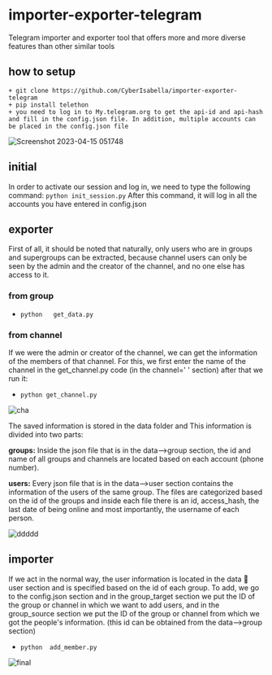# importer-exporter-telegram
Telegram importer and exporter tool that offers more and more diverse features than other similar tools

## how to setup
```
+ git clone https://github.com/CyberIsabella/importer-exporter-telegram
+ pip install telethon
+ you need to log in to My.telegram.org to get the api-id and api-hash and fill in the config.json file. In addition, multiple accounts can be placed in the config.json file   

```
![Screenshot 2023-04-15 051748](https://user-images.githubusercontent.com/122454821/232222941-9e5f566e-01b5-4ec3-865e-428cfa4f90a8.png)

## initial
In order to activate our session and log in, we need to type the following command:
`python init_session.py`
After this command, it will log in all the accounts you have entered in config.json

## exporter
First of all, it should be noted that naturally, only users who are in groups and supergroups can be extracted, because channel users can only be seen by the admin and the creator of the channel, and no one else has access to it.

### from group
+ `python   get_data.py`

### from channel
If we were the admin or creator of the channel, we can get the information of the members of that channel. For this, we first enter the name of the channel in the get_channel.py code (in the channel=' ' section)
after that we run it:
+ `python get_channel.py`


![cha](https://user-images.githubusercontent.com/122454821/232223546-fa7d4104-b4f0-4364-a6cd-00d706ca0641.png)


The saved information is stored in the data folder and This information is divided into two parts:

**groups:** Inside the json file that is in the data-->group section, the id and name of all groups and channels are located based on each account (phone number).

**users:** Every json file that is in the data-->user section contains the information of the users of the same group. The files are categorized based on the id of the groups and inside each file there is an id, access_hash, the last date of being online and most importantly, the username of each person.

![ddddd](https://user-images.githubusercontent.com/122454821/232223345-8d63d622-0f25-4147-af41-7892108a4e28.png)

## importer

If we act in the normal way, the user information is located in the data  user section and is specified based on the id of each group. To add, we go to the config.json section and in the group_target section we put the ID of the group or channel in which we want to add users, and in the group_source section we put the ID of the group or channel from which we got the people's information. (this id can be obtained from the data-->group section)

+ `python  add_member.py`

![final](https://user-images.githubusercontent.com/122454821/232223776-db2a1527-1eff-4efa-8b78-8af1818eacc2.png)






